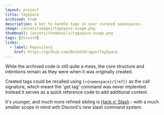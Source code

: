 ```yaml
---
layout: project
title: TagSpace
archived: true
description: A bot to handle tags in user curated namespaces.
image: /assets/images/tagspace-usage.png
thumbnail: /assets/thumbnails/tagspace-usage.png
tags: [discord]
links:
  - label: Repository
    href: https://github.com/RocketDragon/TagSpace
---
```


While the archived code is still quite a mess, the core structure and intentions remain as they were when it was originally created.

Created tags could be recalled using `[>{namespace}/{ref}]` as the call signature, which meant the 'get tag' command was never implented. Instead it serves as a quick reference code to add additional context.

It's younger, and much more refined sibling is [Hack n' Slash](./hack-n-slash.md) - with a much smaller scope in mind with Discord's new slash command system.